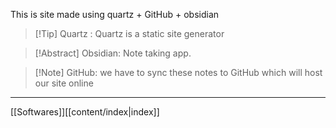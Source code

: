 This is site made using quartz + GitHub + obsidian
> [!Tip] Quartz : Quartz is a static site generator

> [!Abstract] Obsidian: Note taking app.

> [!Note] GitHub: we have to sync these notes to GitHub which will host our site online

 ---
 [[Softwares]][[content/index|index]]